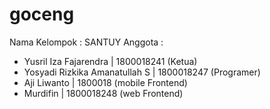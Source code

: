 # goceng

Nama Kelompok : SANTUY
Anggota :
 - Yusril Iza Fajarendra | 1800018241 (Ketua)
 - Yosyadi Rizkika Amanatullah S | 1800018247 (Programer)
 - Aji Liwanto | 1800018  (mobile Frontend)
 - Murdifin | 1800018248 (web Frontend)
